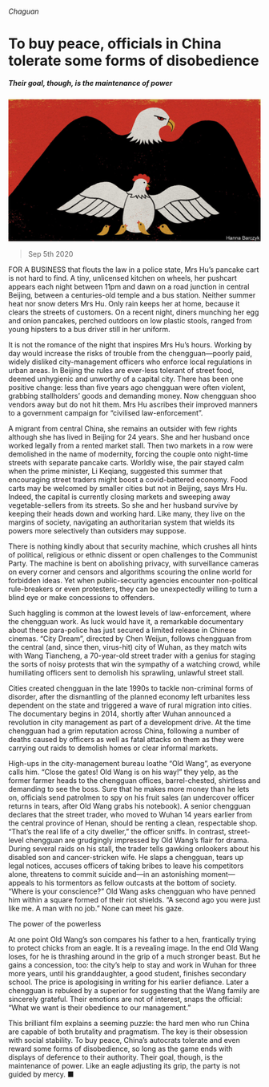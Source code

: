 ###### Chaguan

# To buy peace, officials in China tolerate some forms of disobedience 

##### Their goal, though, is the maintenance of power 

![image](images/20200905_CND000_0.jpg) 

> Sep 5th 2020 

FOR A BUSINESS that flouts the law in a police state, Mrs Hu’s pancake cart is not hard to find. A tiny, unlicensed kitchen on wheels, her pushcart appears each night between 11pm and dawn on a road junction in central Beijing, between a centuries-old temple and a bus station. Neither summer heat nor snow deters Mrs Hu. Only rain keeps her at home, because it clears the streets of customers. On a recent night, diners munching her egg and onion pancakes, perched outdoors on low plastic stools, ranged from young hipsters to a bus driver still in her uniform.

It is not the romance of the night that inspires Mrs Hu’s hours. Working by day would increase the risks of trouble from the chengguan—poorly paid, widely disliked city-management officers who enforce local regulations in urban areas. In Beijing the rules are ever-less tolerant of street food, deemed unhygienic and unworthy of a capital city. There has been one positive change: less than five years ago chengguan were often violent, grabbing stallholders’ goods and demanding money. Now chengguan shoo vendors away but do not hit them. Mrs Hu ascribes their improved manners to a government campaign for “civilised law-enforcement”.


A migrant from central China, she remains an outsider with few rights although she has lived in Beijing for 24 years. She and her husband once worked legally from a rented market stall. Then two markets in a row were demolished in the name of modernity, forcing the couple onto night-time streets with separate pancake carts. Worldly wise, the pair stayed calm when the prime minister, Li Keqiang, suggested this summer that encouraging street traders might boost a covid-battered economy. Food carts may be welcomed by smaller cities but not in Beijing, says Mrs Hu. Indeed, the capital is currently closing markets and sweeping away vegetable-sellers from its streets. So she and her husband survive by keeping their heads down and working hard. Like many, they live on the margins of society, navigating an authoritarian system that wields its powers more selectively than outsiders may suppose.

There is nothing kindly about that security machine, which crushes all hints of political, religious or ethnic dissent or open challenges to the Communist Party. The machine is bent on abolishing privacy, with surveillance cameras on every corner and censors and algorithms scouring the online world for forbidden ideas. Yet when public-security agencies encounter non-political rule-breakers or even protesters, they can be unexpectedly willing to turn a blind eye or make concessions to offenders.

Such haggling is common at the lowest levels of law-enforcement, where the chengguan work. As luck would have it, a remarkable documentary about these para-police has just secured a limited release in Chinese cinemas. “City Dream”, directed by Chen Weijun, follows chengguan from the central (and, since then, virus-hit) city of Wuhan, as they match wits with Wang Tiancheng, a 70-year-old street trader with a genius for staging the sorts of noisy protests that win the sympathy of a watching crowd, while humiliating officers sent to demolish his sprawling, unlawful street stall.

Cities created chengguan in the late 1990s to tackle non-criminal forms of disorder, after the dismantling of the planned economy left urbanites less dependent on the state and triggered a wave of rural migration into cities. The documentary begins in 2014, shortly after Wuhan announced a revolution in city management as part of a development drive. At the time chengguan had a grim reputation across China, following a number of deaths caused by officers as well as fatal attacks on them as they were carrying out raids to demolish homes or clear informal markets.

High-ups in the city-management bureau loathe “Old Wang”, as everyone calls him. “Close the gates! Old Wang is on his way!” they yelp, as the former farmer heads to the chengguan offices, barrel-chested, shirtless and demanding to see the boss. Sure that he makes more money than he lets on, officials send patrolmen to spy on his fruit sales (an undercover officer returns in tears, after Old Wang grabs his notebook). A senior chengguan declares that the street trader, who moved to Wuhan 14 years earlier from the central province of Henan, should be renting a clean, respectable shop. “That’s the real life of a city dweller,” the officer sniffs. In contrast, street-level chengguan are grudgingly impressed by Old Wang’s flair for drama. During several raids on his stall, the trader tells gawking onlookers about his disabled son and cancer-stricken wife. He slaps a chengguan, tears up legal notices, accuses officers of taking bribes to leave his competitors alone, threatens to commit suicide and—in an astonishing moment—appeals to his tormentors as fellow outcasts at the bottom of society. “Where is your conscience?” Old Wang asks chengguan who have penned him within a square formed of their riot shields. “A second ago you were just like me. A man with no job.” None can meet his gaze.

The power of the powerless

At one point Old Wang’s son compares his father to a hen, frantically trying to protect chicks from an eagle. It is a revealing image. In the end Old Wang loses, for he is thrashing around in the grip of a much stronger beast. But he gains a concession, too: the city’s help to stay and work in Wuhan for three more years, until his granddaughter, a good student, finishes secondary school. The price is apologising in writing for his earlier defiance. Later a chengguan is rebuked by a superior for suggesting that the Wang family are sincerely grateful. Their emotions are not of interest, snaps the official: “What we want is their obedience to our management.”

This brilliant film explains a seeming puzzle: the hard men who run China are capable of both brutality and pragmatism. The key is their obsession with social stability. To buy peace, China’s autocrats tolerate and even reward some forms of disobedience, so long as the game ends with displays of deference to their authority. Their goal, though, is the maintenance of power. Like an eagle adjusting its grip, the party is not guided by mercy. ■

